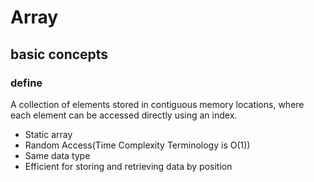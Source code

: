 # Array

## basic concepts

### define
A collection of elements stored in contiguous memory locations, where each element can be accessed directly using an index.

- Static array
- Random Access(Time Complexity Terminology is O(1))
- Same data type
- Efficient for storing and retrieving data by position